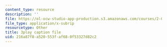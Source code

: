 ```yaml
---
content_type: resource
description: ''
file: https://ol-ocw-studio-app-production.s3.amazonaws.com/courses/2-003sc-engineering-dynamics-fall-2011/216a87f8a520553faf680f53327d82c2_63sIgMvBuEQ.vtt
file_type: application/x-subrip
resourcetype: Other
title: 3play caption file
uid: 216a87f8-a520-553f-af68-0f53327d82c2
---
```

